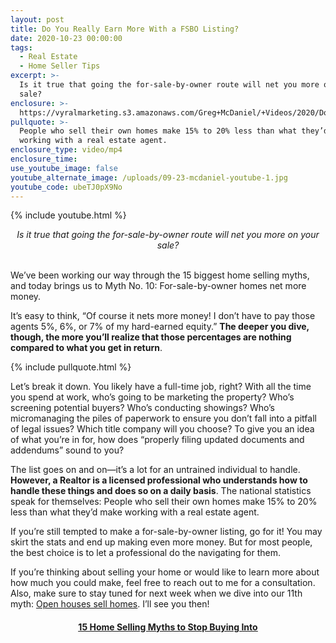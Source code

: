 ```yaml
---
layout: post
title: Do You Really Earn More With a FSBO Listing?
date: 2020-10-23 00:00:00
tags:
  - Real Estate
  - Home Seller Tips
excerpt: >-
  Is it true that going the for-sale-by-owner route will net you more on your
  sale?
enclosure: >-
  https://vyralmarketing.s3.amazonaws.com/Greg+McDaniel/+Videos/2020/Do+You+Really+Earn+More+With+a+FSBO+Listing_+_+15+Home+Selling+Myths+to+Stop+Buying+Into.mp4
pullquote: >-
  People who sell their own homes make 15% to 20% less than what they’d make
  working with a real estate agent.
enclosure_type: video/mp4
enclosure_time:
use_youtube_image: false
youtube_alternate_image: /uploads/09-23-mcdaniel-youtube-1.jpg
youtube_code: ubeTJ0pX9No
---
```


{% include youtube.html %}

<center><em>Is it true that going the for-sale-by-owner route will net you more on your sale?</em></center>

<br>We’ve been working our way through the 15 biggest home selling myths, and today brings us to Myth No. 10: For-sale-by-owner homes net more money.

It’s easy to think, “Of course it nets more money\! I don’t have to pay those agents 5%, 6%, or 7% of my hard-earned equity.” **The deeper you dive, though, the more you’ll realize that those percentages are nothing compared to what you get in return**.

{% include pullquote.html %}

Let’s break it down. You likely have a full-time job, right? With all the time you spend at work, who’s going to be marketing the property? Who’s screening potential buyers? Who’s conducting showings? Who’s micromanaging the piles of paperwork to ensure you don’t fall into a pitfall of legal issues? Which title company will you choose? To give you an idea of what you’re in for, how does “properly filing updated documents and addendums” sound to you?

The list goes on and on—it’s a lot for an untrained individual to handle. **However, a Realtor is a licensed professional who understands how to handle these things and does so on a daily basis**. The national statistics speak for themselves: People who sell their own homes make 15% to 20% less than what they’d make working with a real estate agent.

If you’re still tempted to make a for-sale-by-owner listing, go for it\! You may skirt the stats and end up making even more money. But for most people, the best choice is to let a professional do the navigating for them.

If you’re thinking about selling your home or would like to learn more about how much you could make, feel free to reach out to me for a consultation. Also, make sure to stay tuned for next week when we dive into our 11th myth: <u><a target="_blank" rel="noopener" href="https://mcdanielcallahanblog.com/how-effective-are-open-houses.html">Open houses sell homes</a></u>. I’ll see you then\!

<center><h4><u><strong><a target="_blank" href="https://www.youtube.com/playlist?list=PL4Ay_MVLm6QGE37Lr8a94OqNrVBj-zDIw">15 Home Selling Myths to Stop Buying Into</a></strong></u></h4></center>
